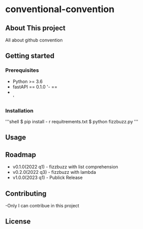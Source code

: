 # conventional-convention

## About This project

All about github convention

## Getting started

### Prerequisites

- Python >= 3.6
- fastAPI == 0.1.0
'- == <li></li>'

### Installation

'''shell
$ pip  install - r requitrements.txt
$ python fizzbuzz.py
'''

## Usage

## Roadmap

- v0.1.0(2022 q1)
      - fizzbuzz with list comprehension
- v0.2.0(2022 q3)
      - fizzbuzz with lambda
- v1.0.0(2023 q1)
      - Publick Release

## Contributing

-Only I can contribue in this project

## License